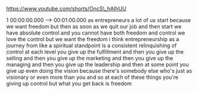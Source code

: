 https://www.youtube.com/shorts/OncS\_hAIhUU

1 00:00:00.000 --\> 00:01:00.000 as entrepreneurs a lot of us start
because we want freedom but then as soon as we quit our job and then
start we have absolute control and you cannot have both freedom and
control we love the control but we want the freedom i think
entrepreneurship as a journey from like a spiritual standpoint is a
consistent relinquishing of control at each level you give up the
fulfillment and then you give up the selling and then you give up the
marketing and then you give up the managing and then you give up the
leadership and then at some point you give up even doing the vision
because there's somebody else who's just as visionary or even more than
you and so at each of these things you're giving up control but what you
get back is freedom

